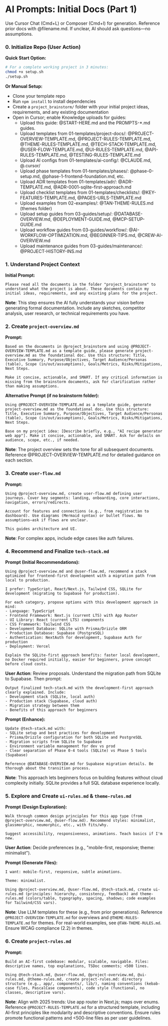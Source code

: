 # AI Prompts: Initial Docs (Part 1)

Use Cursor Chat (Cmd+L) or Composer (Cmd+I) for generation. Reference prior docs with @filename.md. If unclear, AI should ask questions—no assumptions.

### 0. Initialize Repo (User Action)

**Quick Start Option:**
```bash
# For a complete working project in 3 minutes:
chmod +x setup.sh
./setup.sh
```

**Or Manual Setup:**
- Clone your template repo
- Run `npm install` to install dependencies
- Create a `project_brainstorm/` folder with your initial project ideas, requirements, and any existing documentation
- Open in Cursor; enable Knowledge uploads for guides:
  - Upload this guide: @START-HERE.md and the PROMPTS-*.md guides.
  - Upload templates from 01-templates/project-docs/: @PROJECT-OVERVIEW-TEMPLATE.md, @PROJECT-RULES-TEMPLATE.md, @THEME-RULES-TEMPLATE.md, @TECH-STACK-TEMPLATE.md, @USER-FLOW-TEMPLATE.md, @UI-RULES-TEMPLATE.md, @API-RULES-TEMPLATE.md, @TESTING-RULES-TEMPLATE.md
  - Upload AI configs from 01-templates/ai-config/: @CLAUDE.md, @.cursor/
  - Upload phase templates from 01-templates/phases/: @phase-0-setup.md, @phase-1-frontend-foundation.md, etc.
  - Upload ADR templates from 01-templates/adr/: @ADR-TEMPLATE.md, @ADR-0001-sqlite-first-approach.md
  - Upload checklist templates from 01-templates/checklists/: @KEY-FEATURES-TEMPLATE.md, @PAGES-URLS-TEMPLATE.md
  - Upload examples from 02-examples/: @TAN-THEME-RULES.md (themes folder)
  - Upload setup guides from 03-guides/setup/: @DATABASE-OVERVIEW.md, @DEPLOYMENT-GUIDE.md, @MCP-SETUP-GUIDE.md
  - Upload workflow guides from 03-guides/workflow/: @AI-WORKFLOW-OPTIMIZATION.md, @BEGINNER-TIPS.md, @CREW-AI-OVERVIEW.md
  - Upload maintenance guides from 03-guides/maintenance/: @PROJECT-HISTORY-INS.md

### 1. Understand Project Context
**Initial Prompt:**
```
Please read all the documents in the folder "project_brainstorm" to understand what the project is about. These documents contain my initial ideas, requirements, and any existing plans for the project.
```

**Note**: This step ensures the AI fully understands your vision before generating formal documentation. Include any sketches, competitor analysis, user research, or technical requirements you have.

### 2. Create `project-overview.md`
**Prompt:**
```
Based on the documents in @project_brainstorm and using @PROJECT-OVERVIEW-TEMPLATE.md as a template guide, please generate project-overview.md as the foundational doc. Use this structure: Title, Executive Summary, Purpose/Objectives, Target Audience/Personas (table), Scope (in/out/assumptions), Goals/Metrics, Risks/Mitigations, Next Steps.

Make it concise, actionable, and SMART. If any critical information is missing from the brainstorm documents, ask for clarification rather than making assumptions.
```

**Alternative Prompt (if no brainstorm folder):**
```
Using @PROJECT-OVERVIEW-TEMPLATE.md as a template guide, generate project-overview.md as the foundational doc. Use this structure: Title, Executive Summary, Purpose/Objectives, Target Audience/Personas (table), Scope (in/out/assumptions), Goals/Metrics, Risks/Mitigations, Next Steps.

Base on my project idea: [Describe briefly, e.g., "AI recipe generator web app"]. Make it concise, actionable, and SMART. Ask for details on audience, scope, etc., if needed.
```

**Note**: The project overview sets the tone for all subsequent documents. Reference @PROJECT-OVERVIEW-TEMPLATE.md for detailed guidance on each section.

### 3. Create `user-flow.md`
**Prompt:**
```
Using @project-overview.md, create user-flow.md defining user journeys. Cover key segments: landing, onboarding, core interactions, navigation, errors/redirects.

Account for features and connections (e.g., from registration to dashboard). Use diagrams (Mermaid syntax) or bullet flows. No assumptions—ask if flows are unclear.

This guides architecture and UI.
```

**Note**: For complex apps, include edge cases like auth failures.

### 4. Recommend and Finalize `tech-stack.md`
**Prompt (Initial Recommendations):**
```
Using @project-overview.md and @user-flow.md, recommend a stack optimized for frontend-first development with a migration path from local to production.

I prefer: TypeScript, React/Next.js, Tailwind CSS, SQLite for development (migrating to Supabase for production).

For each category, propose options with this development approach in mind:
- Language: TypeScript
- Frontend Framework: Next.js (current LTS) with App Router
- UI Library: React (current LTS) components
- CSS Framework: Tailwind CSS
- Development Database: SQLite with Prisma/Drizzle ORM
- Production Database: Supabase (PostgreSQL)
- Authentication: NextAuth for development, Supabase Auth for production
- Deployment: Vercel

Explain the SQLite-first approach benefits: faster local development, no Docker required initially, easier for beginners, prove concept before cloud costs.
```

**User Action**: Review proposals. Understand the migration path from SQLite to Supabase. Then prompt:
```
Output finalized tech-stack.md with the development-first approach clearly explained. Include:
- Development stack (SQLite, local auth)
- Production stack (Supabase, cloud auth)
- Migration strategy between them
- Benefits of this approach for beginners
```

**Prompt (Enhance):**
```
Update @tech-stack.md with:
- SQLite setup and best practices for development
- Prisma/Drizzle configuration for both SQLite and PostgreSQL
- Migration scripts from SQLite to Supabase
- Environment variable management for dev vs prod
- Clear separation of Phase 0-4 tools (SQLite) vs Phase 5 tools (Supabase)

Reference @DATABASE-OVERVIEW.md for Supabase migration details. Be thorough about the transition process.
```

**Note**: This approach lets beginners focus on building features without cloud complexity initially. SQLite provides a full SQL database experience locally.

### 5. Explore and Create `ui-rules.md` & `theme-rules.md`
**Prompt (Design Exploration):**
```
Walk through common design principles for this app type (from @project-overview.md, @user-flow.md). Recommend styles: minimalist, glassmorphic, neumorphic, etc., with fits/why.

Suggest accessibility, responsiveness, animations. Teach basics if I'm new.
```

**User Action**: Decide preferences (e.g., "mobile-first, responsive; theme: minimalist").

**Prompt (Generate Files):**
```
I want: mobile-first, responsive, subtle animations.

Theme: minimalist.

Using @project-overview.md, @user-flow.md, @tech-stack.md, create ui-rules.md (principles: hierarchy, consistency, feedback) and theme-rules.md (colors/table, typography, spacing, shadows; code examples for Tailwind/CSS vars).
```

**Note**: Use LLM templates for these (e.g., from prior generations). Reference `@PROJECT-OVERVIEW-TEMPLATE.md` for overviews and `@THEME-RULES-TEMPLATE.md` for themes. For real-world examples, see `@TAN-THEME-RULES.md`. Ensure WCAG compliance (2.2) in themes.

### 6. Create `project-rules.md`
**Prompt:**
```
Build an AI-first codebase: modular, scalable, navigable. Files: descriptive names, top explanations, TSDoc comments; <500 lines.

Using @tech-stack.md, @user-flow.md, @project-overview.md, @ui-rules.md, @theme-rules.md, create project-rules.md: directory structure (e.g., app/, components/, lib/), naming conventions (kebab-case files, PascalCase components), code style (functional, no classes, descriptive vars).
```

**Note**: Align with 2025 trends: Use app router in Next.js; maps over enums.
Reference `@PROJECT-RULES-TEMPLATE.md` for a structured template, including AI-first principles like modularity and descriptive conventions. Ensure rules promote functional patterns and <500-line files as per user guidelines.
